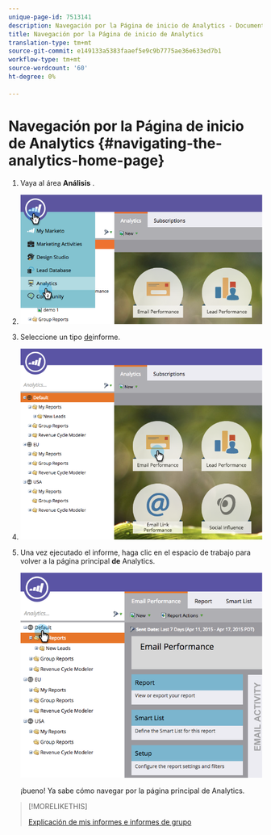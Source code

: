 ```yaml
---
unique-page-id: 7513141
description: Navegación por la Página de inicio de Analytics - Documentos de marketing - Documentación del producto
title: Navegación por la Página de inicio de Analytics
translation-type: tm+mt
source-git-commit: e149133a5383faaef5e9c9b7775ae36e633ed7b1
workflow-type: tm+mt
source-wordcount: '60'
ht-degree: 0%

---
```



# Navegación por la Página de inicio de Analytics {#navigating-the-analytics-home-page}

1. Vaya al área **Análisis** .
1. ![](assets/image2015-4-27-8-3a38-3a10.png)

1. Seleccione un tipo [de](../../../../product-docs/reporting/basic-reporting/report-types/report-type-overview.md)informe.
1. ![](assets/image2015-4-27-8-3a38-3a22.png)

1. Una vez ejecutado el informe, haga clic en el espacio de trabajo para volver a la página principal **de** Analytics.

   ![](assets/image2015-4-27-8-3a38-3a34.png)

   ¡bueno! Ya sabe cómo navegar por la página principal de Analytics.

>[!MORELIKETHIS]
>
>[Explicación de mis informes e informes de grupo](understanding-my-reports-and-group-reports.md)

